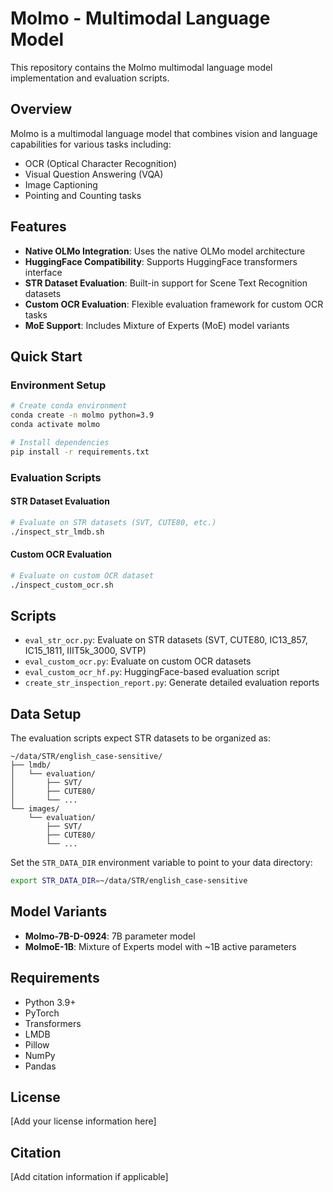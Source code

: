 # Molmo - Multimodal Language Model

This repository contains the Molmo multimodal language model implementation and evaluation scripts.

## Overview

Molmo is a multimodal language model that combines vision and language capabilities for various tasks including:
- OCR (Optical Character Recognition)
- Visual Question Answering (VQA)
- Image Captioning
- Pointing and Counting tasks

## Features

- **Native OLMo Integration**: Uses the native OLMo model architecture
- **HuggingFace Compatibility**: Supports HuggingFace transformers interface
- **STR Dataset Evaluation**: Built-in support for Scene Text Recognition datasets
- **Custom OCR Evaluation**: Flexible evaluation framework for custom OCR tasks
- **MoE Support**: Includes Mixture of Experts (MoE) model variants

## Quick Start

### Environment Setup

```bash
# Create conda environment
conda create -n molmo python=3.9
conda activate molmo

# Install dependencies
pip install -r requirements.txt
```

### Evaluation Scripts

#### STR Dataset Evaluation
```bash
# Evaluate on STR datasets (SVT, CUTE80, etc.)
./inspect_str_lmdb.sh
```

#### Custom OCR Evaluation
```bash
# Evaluate on custom OCR dataset
./inspect_custom_ocr.sh
```

## Scripts

- `eval_str_ocr.py`: Evaluate on STR datasets (SVT, CUTE80, IC13_857, IC15_1811, IIIT5k_3000, SVTP)
- `eval_custom_ocr.py`: Evaluate on custom OCR datasets
- `eval_custom_ocr_hf.py`: HuggingFace-based evaluation script
- `create_str_inspection_report.py`: Generate detailed evaluation reports

## Data Setup

The evaluation scripts expect STR datasets to be organized as:
```
~/data/STR/english_case-sensitive/
├── lmdb/
│   └── evaluation/
│       ├── SVT/
│       ├── CUTE80/
│       └── ...
└── images/
    └── evaluation/
        ├── SVT/
        ├── CUTE80/
        └── ...
```

Set the `STR_DATA_DIR` environment variable to point to your data directory:
```bash
export STR_DATA_DIR=~/data/STR/english_case-sensitive
```

## Model Variants

- **Molmo-7B-D-0924**: 7B parameter model
- **MolmoE-1B**: Mixture of Experts model with ~1B active parameters

## Requirements

- Python 3.9+
- PyTorch
- Transformers
- LMDB
- Pillow
- NumPy
- Pandas

## License

[Add your license information here]

## Citation

[Add citation information if applicable]